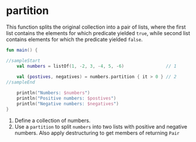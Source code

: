 # partition

This function splits the original collection into a pair of lists, where the first list contains the elements for which predicate yielded `true`, while second list contains elements for which the predicate yielded `false`.

<div class="language-kotlin" theme="idea" data-min-compiler-version="1.3">

```kotlin
fun main() {

//sampleStart
    val numbers = listOf(1, -2, 3, -4, 5, -6)                // 1
    
    val (postives, negatives) = numbers.partition { it > 0 } // 2
//sampleEnd

    println("Numbers: $numbers")
    println("Positive numbers: $postives")
    println("Negative numbers: $negatives")
}
```

</div>

1. Define a collection of numbers.
2. Use a `partition` to split `numbers` into two lists with positive and negative numbers. Also apply destructuring to get members of returning `Pair`
